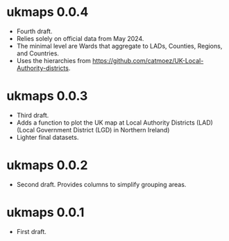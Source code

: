 # ukmaps 0.0.4

* Fourth draft.
* Relies solely on official data from May 2024.
* The minimal level are Wards that aggregate to LADs, Counties, Regions, and Countries.
* Uses the hierarchies from https://github.com/catmoez/UK-Local-Authority-districts.

# ukmaps 0.0.3

* Third draft.
* Adds a function to plot the UK map at Local Authority Districts (LAD) (Local Government District (LGD) in
    Northern Ireland)
* Lighter final datasets.

# ukmaps 0.0.2

* Second draft. Provides columns to simplify grouping areas.

# ukmaps 0.0.1

* First draft.
